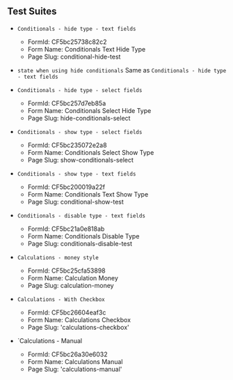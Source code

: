 
## Test Suites
*  `Conditionals - hide type - text fields`
    - FormId: CF5bc25738c82c2
    - Form Name: Conditionals Text Hide Type
    - Page Slug: conditional-hide-test
* `state when using hide conditionals`
Same as `Conditionals - hide type - text fields`


* `Conditionals - hide type - select fields`
    - FormId: CF5bc257d7eb85a 
    - Form Name: Conditionals Select Hide Type
    - Page Slug: hide-conditionals-select

* `Conditionals - show type - select fields`
    - FormId: CF5bc235072e2a8
    - Form Name: Conditionals Select Show Type
    - Page Slug: show-conditionals-select
    
* `Conditionals - show type - text fields`
    - FormId: CF5bc200019a22f
    - Form Name: Conditionals Text Show Type
    - Page Slug: conditional-show-test
    
* `Conditionals - disable type - text fields`
    - FormId: CF5bc21a0e818ab
    - Form Name: Conditionals Disable Type
    - Page Slug: conditionals-disable-test

* `Calculations - money style`
    - FormId: CF5bc25cfa53898
    - Form Name: Calculation Money
    - Page Slug: calculation-money
    
* `Calculations - With Checkbox`
    - FormId: CF5bc26604eaf3c
    - Form Name: Calculations Checkbox
    - Page Slug: 'calculations-checkbox'
    
* `Calculations - Manual
    - FormId: CF5bc26a30e6032
    - Form Name: Calculations Manual
    - Page Slug: 'calculations-manual'